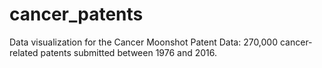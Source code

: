 # cancer_patents
Data visualization for the Cancer Moonshot Patent Data: 270,000 cancer-related patents submitted between 1976 and 2016.
